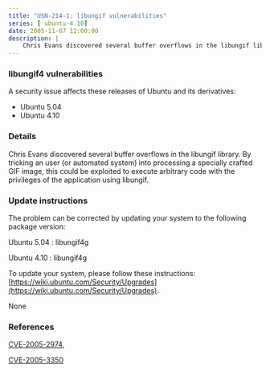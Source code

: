 ```yaml
---
title: "USN-214-1: libungif vulnerabilities"
series: [ ubuntu-4.10]
date: 2005-11-07 12:00:00
description: |
    Chris Evans discovered several buffer overflows in the libungif library. By tricking an user (or automated system) into processing a specially crafted GIF image, this could be exploited to execute arbitrary code with the privileges of the application using libungif.
--- 
```

 
 


### libungif4 vulnerabilities

A security issue affects these releases of Ubuntu and its derivatives:

* Ubuntu 5.04
* Ubuntu 4.10

### Details

Chris Evans discovered several buffer overflows in the libungif library. By tricking an user (or automated system) into processing a specially crafted GIF image, this could be exploited to execute arbitrary code with the privileges of the application using libungif.

### Update instructions

The problem can be corrected by updating your system to the following package version:

Ubuntu 5.04
 : libungif4g 

Ubuntu 4.10
 : libungif4g 

To update your system, please follow these instructions: [https://wiki.ubuntu.com/Security/Upgrades](https://wiki.ubuntu.com/Security/Upgrades).

None

### References

 
 [CVE-2005-2974](http://people.ubuntu.com/~ubuntu-security/cve/CVE-2005-2974), 

 [CVE-2005-3350](http://people.ubuntu.com/~ubuntu-security/cve/CVE-2005-3350)
 

